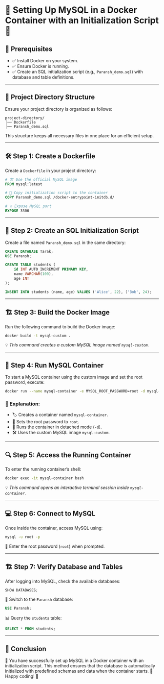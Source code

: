 # 🐬 Setting Up MySQL in a Docker Container with an Initialization Script 🚀

## 📌 Prerequisites
- ✅ Install Docker on your system.
- ✅ Ensure Docker is running.
- ✅ Create an SQL initialization script (e.g., `Paransh_demo.sql`) with database and table definitions.

---

## 📂 Project Directory Structure
Ensure your project directory is organized as follows:

```
project-directory/
│── Dockerfile
│── Paransh_demo.sql
```

This structure keeps all necessary files in one place for an efficient setup.

---

## 🛠 Step 1: Create a Dockerfile
Create a `Dockerfile` in your project directory:

```dockerfile
# 🏗 Use the official MySQL image
FROM mysql:latest

# 📂 Copy initialization script to the container
COPY Paransh_demo.sql /docker-entrypoint-initdb.d/

# 🔥 Expose MySQL port
EXPOSE 3306
```

---

## 📜 Step 2: Create an SQL Initialization Script
Create a file named `Paransh_demo.sql` in the same directory:

```sql
CREATE DATABASE Tarak;
USE Paransh;

CREATE TABLE students (
    id INT AUTO_INCREMENT PRIMARY KEY,
    name VARCHAR(100),
    age INT
);

INSERT INTO students (name, age) VALUES ('Alice', 22), ('Bob', 24);
```

---

## 🏗 Step 3: Build the Docker Image
Run the following command to build the Docker image:

```sh
docker build -t mysql-custom .
```

💡 *This command creates a custom MySQL image named `mysql-custom`.*

---

## 🚀 Step 4: Run MySQL Container
To start a MySQL container using the custom image and set the root password, execute:

```sh
docker run --name mysql-container -e MYSQL_ROOT_PASSWORD=root -d mysql-custom
```

### 🧐 Explanation:
- 🏷 Creates a container named `mysql-container`.
- 🔐 Sets the root password to `root`.
- 🏃 Runs the container in detached mode (`-d`).
- 🛠 Uses the custom MySQL image `mysql-custom`.

---

## 🔍 Step 5: Access the Running Container
To enter the running container’s shell:

```sh
docker exec -it mysql-container bash
```

💡 *This command opens an interactive terminal session inside `mysql-container`.*

---

## 💻 Step 6: Connect to MySQL
Once inside the container, access MySQL using:

```sh
mysql -u root -p
```

🔑 Enter the root password (`root`) when prompted.

---

## 🏗 Step 7: Verify Database and Tables
After logging into MySQL, check the available databases:

```sql
SHOW DATABASES;
```

🔄 Switch to the `Paransh` database:

```sql
USE Paransh;
```

📊 Query the `students` table:

```sql
SELECT * FROM students;
```

---

## 🎉 Conclusion
🎯 You have successfully set up MySQL in a Docker container with an initialization script. This method ensures that the database is automatically initialized with predefined schemas and data when the container starts. 🚀 Happy coding! 🎨
